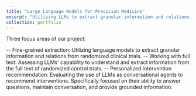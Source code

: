 ```yaml
---
title: "Large Language Models for Precision Medicine"
excerpt: "Utilizing LLMs to extract granular information and relations from randomized clinical trials<br/><img src='/images/robot_medical_small.png'>"
collection: portfolio
---
```

Three focus areas of our project:

-- Fine-grained extraction: Utilizing language models to extract granular information and relations from randomized clinical trials.
-- Working with full text: Assessing LLMs' capability to understand and extract information from the full text of randomized control trials.
-- Personalized intervention recommendation: Evaluating the use of LLMs as conversational agents to recommend interventions. Specifically focused on their ability to answer questions, maintain conversation, and provide grounded information.
